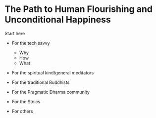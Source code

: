 # The Path to Human Flourishing and Unconditional Happiness

Start here

- For the tech savvy
  - Why
  - How
  - What
  
- For the spiritual kind/general meditators
- For the traditional Buddhists
- For the Pragmatic Dharma community
- For the Stoics
- For others


